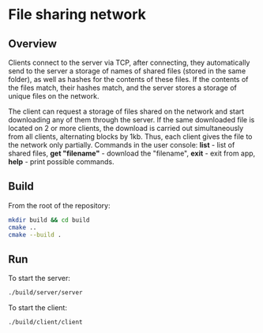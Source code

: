 # File sharing network

## Overview

Clients connect to the server via TCP, after connecting,
they automatically send to the server a storage of names
of shared files (stored in the same folder), as well as hashes for
the contents of these files. If the contents of the files match,
their hashes match, and the server stores a storage of unique files on the
network.

The client can request a storage of files shared on the network
and start downloading any of them through the server. If
the same downloaded file is located on 2 or more clients,
the download is carried out simultaneously from all clients, alternating blocks by
1kb. Thus, each client gives the file to the network only partially. Commands in the user console: **list** - 
list of shared files, **get "filename"** - download the "filename", **exit** - exit from app,
**help** - print possible commands.

## Build
From the root of the repository:

```bash
mkdir build && cd build
cmake ..
cmake --build .
```

## Run
To start the server:

```bash
./build/server/server
```

To start the client:

```bash
./build/client/client
```